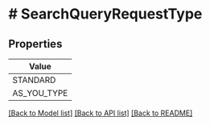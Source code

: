 # # SearchQueryRequestType


## Properties 



| Value |
------------ | 
STANDARD|&quot;STANDARD&quot;
AS_YOU_TYPE|&quot;AS_YOU_TYPE&quot;

[[Back to Model list]](../../README.md#models) [[Back to API list]](../../README.md#endpoints) [[Back to README]](../../README.md)

